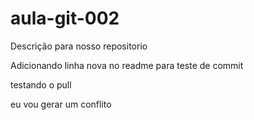 # aula-git-002
Descrição para nosso repositorio

Adicionando linha nova no readme para teste de commit

testando o pull

eu vou gerar um conflito